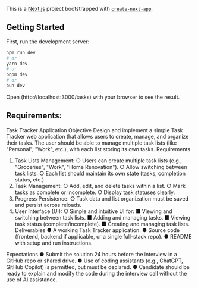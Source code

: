 This is a [Next.js](https://nextjs.org) project bootstrapped with [`create-next-app`](https://nextjs.org/docs/app/api-reference/cli/create-next-app).

## Getting Started

First, run the development server:

```bash
npm run dev
# or
yarn dev
# or
pnpm dev
# or
bun dev
```

Open (http://localhost:3000/tasks) with your browser to see the result.

## Requirements:
Task Tracker Application
Objective
Design and implement a simple Task Tracker web application that allows users to create,
manage, and organize their tasks. The user should be able to manage multiple task lists (like
"Personal", "Work", etc.), with each list storing its own tasks.
Requirements
1. Task Lists Management:
   ○ Users can create multiple task lists (e.g., "Groceries", "Work", "Home Renovation").
   ○ Allow switching between task lists.
   ○ Each list should maintain its own state (tasks, completion status, etc.).
2. Task Management:
   ○ Add, edit, and delete tasks within a list.
   ○ Mark tasks as complete or incomplete.
   ○ Display task statuses clearly.
3. Progress Persistence:
   ○ Task data and list organization must be saved and persist across reloads.
4. User Interface (UI):
   ○ Simple and intuitive UI for:
   ■ Viewing and switching between task lists.
   ■ Adding and managing tasks.
   ■ Viewing task status (complete/incomplete).
   ■ Creating and managing task lists.
   Deliverables
   ● A working Task Tracker application.
   ● Source code (frontend, backend if applicable, or a single full-stack repo).
   ● README with setup and run instructions.

Expectations
● Submit the solution 24 hours before the interview in a GitHub repo or shared drive.
● Use of coding assistants (e.g., ChatGPT, GitHub Copilot) is permitted, but must be
declared.
● Candidate should be ready to explain and modify the code during the interview call
without the use of AI assistance.

